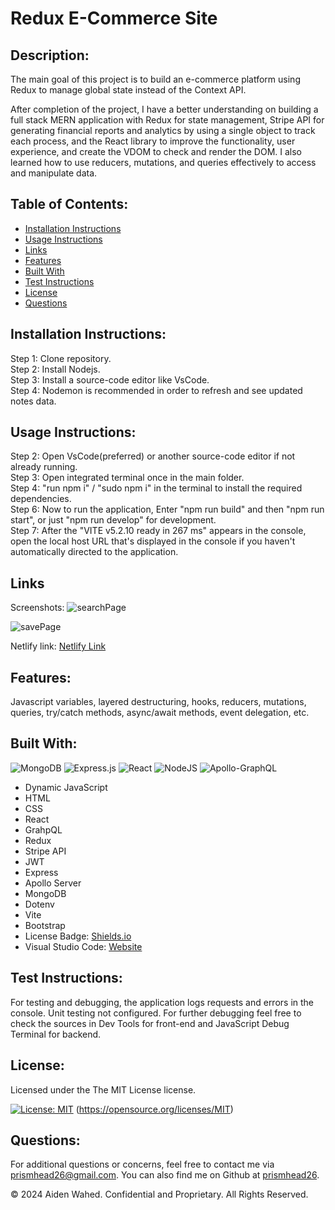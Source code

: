 # Redux E-Commerce Site

## Description:

The main goal of this project is to build an e-commerce platform using Redux to manage global state instead of the Context API.

After completion of the project, I have a better understanding on building a full stack MERN application with Redux for state management, Stripe API for generating financial reports and analytics by using a single object to track each process, and the React library to improve the functionality, user experience, and create the VDOM to check and render the DOM. I also learned how to use reducers, mutations, and queries effectively to access and manipulate data.

## Table of Contents:

- [Installation Instructions](#Installation-Instructions)
- [Usage Instructions](#Usage-Instructions)
- [Links](#Links)
- [Features](#Features)
- [Built With](#Built-With)
- [Test Instructions](#Test-Instructions)
- [License](#License)
- [Questions](#Questions)

## Installation Instructions:

Step 1: Clone repository.
<br>
Step 2: Install Nodejs.
<br>
Step 3: Install a source-code editor like VsCode.
<br>
Step 4: Nodemon is recommended in order to refresh and see updated notes data.

## Usage Instructions:

Step 2: Open VsCode(preferred) or another source-code editor if not already running.
<br>
Step 3: Open integrated terminal once in the main folder.
<br>
Step 4: "run npm i" / "sudo npm i" in the terminal to install the required dependencies.
<br>
Step 6: Now to run the application, Enter "npm run build" and then "npm run start", or just "npm run develop" for development.
<br>
Step 7: After the "VITE v5.2.10 ready in 267 ms" appears in the console, open the local host URL that's displayed in the console if you haven't automatically directed to the application.

## Links

Screenshots:
![searchPage](./Assets/images/searchPage.png)

![savePage](./Assets/images/savedBooks.png)

Netlify link:
[Netlify Link]()

## Features:

Javascript variables, layered destructuring, hooks, reducers, mutations, queries, try/catch methods, async/await methods, event delegation, etc.

## Built With:

![MongoDB](https://img.shields.io/badge/MongoDB-%234ea94b.svg?style=for-the-badge&logo=mongodb&logoColor=white)
![Express.js](https://img.shields.io/badge/express.js-%23404d59.svg?style=for-the-badge&logo=express&logoColor=%2361DAFB)
![React](https://img.shields.io/badge/react-%2320232a.svg?style=for-the-badge&logo=react&logoColor=%2361DAFB)
![NodeJS](https://img.shields.io/badge/node.js-6DA55F?style=for-the-badge&logo=node.js&logoColor=white)
![Apollo-GraphQL](https://img.shields.io/badge/-ApolloGraphQL-311C87?style=for-the-badge&logo=apollo-graphql)

- Dynamic JavaScript
- HTML
- CSS
- React
- GrahpQL
- Redux
- Stripe API
- JWT
- Express
- Apollo Server
- MongoDB
- Dotenv
- Vite
- Bootstrap
- License Badge: [Shields.io](https://shields.io/)
- Visual Studio Code: [Website](https://code.visualstudio.com/)

## Test Instructions:

For testing and debugging, the application logs requests and errors in the console. Unit testing not configured. For further debugging feel free to check the sources in Dev Tools for front-end and JavaScript Debug Terminal for backend.

## License:

Licensed under the The MIT License license.

[![License: MIT](https://img.shields.io/badge/License-MIT-yellow.svg)](https://opensource.org/licenses/MIT) (https://opensource.org/licenses/MIT)

## Questions:

For additional questions or concerns, feel free to contact me via [prismhead26@gmail.com](http://prismhead26@gmail.com).
You can also find me on Github at [prismhead26](https://github.com/prismhead26).

© 2024 Aiden Wahed. Confidential and Proprietary. All Rights Reserved.
